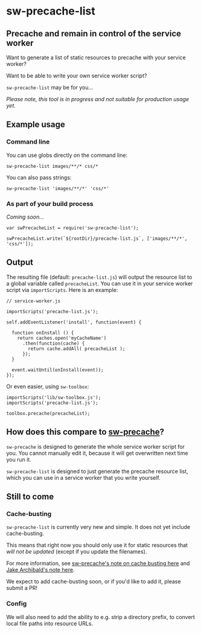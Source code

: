 # sw-precache-list

## Precache and remain in control of the service worker

Want to generate a list of static resources to precache with your service worker?

Want to be able to write your own service worker script?

`sw-precache-list` may be for you...

_Please note, this tool is in progress and not suitable for production usage yet._


## Example usage

### Command line

You can use globs directly on the command line:

```
sw-precache-list images/**/* css/*
```

You can also pass strings:

```
sw-precache-list 'images/**/*' 'css/*'
```

### As part of your build process

_Coming soon..._

```
var swPrecacheList = require('sw-precache-list');

swPrecacheList.write(`${rootDir}/precache-list.js`, ['images/**/*', 'css/*']);
```

## Output

The resulting file (default: `precache-list.js`) will output the resource list to a global variable 
called `precacheList`. You can use it in your service worker script via `importScripts`. Here is an 
example:

```
// service-worker.js

importScripts('precache-list.js');

self.addEventListener('install', function(event) {

  function onInstall () {
    return caches.open('myCacheName')
      .then(function(cache) {
        return cache.addAll( precacheList );
      });
  }

  event.waitUntil(onInstall(event));
});
```

Or even easier, using `sw-toolbox`:

```
importScripts('lib/sw-toolbox.js');
importScripts('precache-list.js');

toolbox.precache(precacheList);
```

## How does this compare to [sw-precache](https://github.com/GoogleChrome/sw-precache)?

`sw-precache` is designed to generate the whole service worker script for you. You cannot manually
edit it, because it will get overwritten next time you run it.

`sw-precache-list` is designed to just generate the precache resource list, which you can use
in a service worker that you write yourself.


## Still to come

### Cache-busting

`sw-precache-list` is currently very new and simple. It does not yet include cache-busting.

This means that right now you should only use it for static resources that _will not
be updated_ (except if you update the filenames).

For more information, see [sw-precache's note on cache busting here](https://github.com/GoogleChrome/sw-precache/#user-content-dontcachebusturlsmatching-regex)
and [Jake Archibald's note here](https://jakearchibald.com/2016/caching-best-practices/#a-service-worker-can-extend-the-life-of-these-bugs).

We expect to add cache-busting soon, or if you'd like to add it, please submit a PR!

### Config

We will also need to add the ability to e.g. strip a directory prefix, to convert local file paths
into resource URLs.
